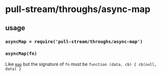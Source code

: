 # pull-stream/throughs/async-map

## usage

### `asyncMap = require('pull-stream/throughs/async-map')`

### `asyncMap(fn)`

Like [`map`](./map.md) but the signature of `fn` must be
`function (data, cb) { cb(null, data) }`
